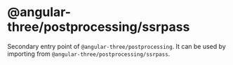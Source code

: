 # @angular-three/postprocessing/ssrpass

Secondary entry point of `@angular-three/postprocessing`. It can be used by importing from `@angular-three/postprocessing/ssrpass`.
